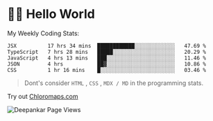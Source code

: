 # 👋🏽 Hello World 

<!--![Deepankar's github stats](https://github-readme-stats.vercel.app/api?username=Deep-Codes&count_private=true&show_icons=true&theme=radical)-->
My Weekly Coding Stats:

<!--START_SECTION:waka-->
```text
JSX          17 hrs 34 mins  ████████████░░░░░░░░░░░░░   47.69 % 
TypeScript   7 hrs 28 mins   █████░░░░░░░░░░░░░░░░░░░░   20.29 % 
JavaScript   4 hrs 13 mins   ███░░░░░░░░░░░░░░░░░░░░░░   11.46 % 
JSON         4 hrs           ██▓░░░░░░░░░░░░░░░░░░░░░░   10.86 % 
CSS          1 hr 16 mins    █░░░░░░░░░░░░░░░░░░░░░░░░   03.46 % 
```
<!--END_SECTION:waka-->

> Dont's consider `HTML` , `CSS` , `MDX / MD` in the programming stats.

Try out [Chloromaps.com](https://www.chloromaps.com/)

<p align="left"> <img src="https://komarev.com/ghpvc/?username=Deep-Codes&label=Views&color=blue&style=plastic" alt="Deepankar Page Views" /> </p>
